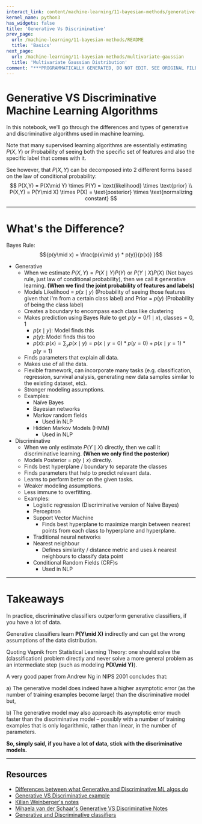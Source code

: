```yaml
---
interact_link: content/machine-learning/11-bayesian-methods/generative-vs-discriminative.ipynb
kernel_name: python3
has_widgets: false
title: 'Generative Vs Discriminative'
prev_page:
  url: /machine-learning/11-bayesian-methods/README
  title: 'Basics'
next_page:
  url: /machine-learning/11-bayesian-methods/multivariate-gaussian
  title: 'Multivariate Gaussian Distribution'
comment: "***PROGRAMMATICALLY GENERATED, DO NOT EDIT. SEE ORIGINAL FILES IN /content***"
---
```



# Generative VS Discriminative Machine Learning Algorithms

In this notebook, we'll go through the differences and types of generative and discriminative algorithms used in machine learning.

Note that many supervised learning algorithms are essentially estimating $P(X,Y)$ or Probability of seeing both the specific set of features and also the specific label that comes with it.

See however, that $P(X,Y)$ can be decomposed into 2 different forms based on the law of conditional probability:
$$
P(X,Y) = P(X\mid Y) \times P(Y) = \text{likelihood} \times \text{prior} \\
P(X,Y) = P(Y\mid X) \times P(X) = \text{posterior} \times \text{normalizing constant}
$$



---
# What's the Difference?

Bayes Rule: $${p(y\mid x) = \frac{p(x\mid y) * p(y)}{p(x)} }$$

- Generative
    - When we estimate $P(X,Y)=P(X\mid Y)P(Y)$ or $P(Y\mid X)P(X)$ (Not bayes rule, just law of conditional probability), then we call it generative learning. **(When we find the joint probability of features and labels)**
    - Models Likelihood = ${p(x\mid y)}$ (Probability of seeing those features given that i'm from a certain class label) and Prior = ${p(y)}$ (Probability of being the class label)
    - Creates a boundary to encompass each class like clustering
    - Makes prediction using Bayes Rule to get ${p(y=0/1\mid x)}$, ${\text{classes}=0, 1}$
        - ${p(x\mid y)}$: Model finds this
        - ${p(y)}$: Model finds this too
        - ${p(x)}$: ${p(x)} = {\sum}_{y} {p(x\mid y)} = {p(x\mid y=0)*p(y=0)} + {p(x\mid y=1)*p(y=1)}$
    - Finds parameters that explain all data.
    - Makes use of all the data.
    - Flexible framework, can incorporate many tasks (e.g. classification, regression, survival analysis, generating new data samples similar to the existing dataset, etc).
    - Stronger modeling assumptions.
    - Examples:
        - Naïve Bayes
        - Bayesian networks
        - Markov random fields
            - Used in NLP
        - Hidden Markov Models (HMM)
            - Used in NLP
- Discriminative
    - When we only estimate $P(Y\mid X)$ directly, then we call it discriminative learning. **(When we only find the posterior)**
    - Models Posterior = ${p(y\mid x)}$ directly.
    - Finds best hyperplane / boundary to separate the classes
    - Finds parameters that help to predict relevant data.
    - Learns to perform better on the given tasks.
    - Weaker modeling assumptions.
    - Less immune to overfitting.
    - Examples:
        - Logistic regression (Discriminative version of Naïve Bayes)
        - Perceptron
        - Support Vector Machine
            - Finds best hyperplane to maximize margin between nearest points from each class to hyperplane and hyperplane.
        - Traditional neural networks
        - Nearest neighbour
            - Defines similarity / distance metric and uses ${k}$ nearest neighbours to classify data point
        - Conditional Random Fields (CRF)s
            - Used in NLP



---
# Takeaways

In practice, discriminative classifiers outperform generative classifiers, if you have a lot of data.

Generative classifiers learn **P(Y\mid X)** indirectly and can get the wrong assumptions of the data distribution. 

Quoting Vapnik from Statistical Learning Theory:
one should solve the (classification) problem directly and never solve a more general problem as an intermediate step (such as modeling **P(X\mid Y)**).

A very good paper from Andrew Ng in NIPS 2001 concludes that:

a) The generative model does indeed have a higher asymptotic error (as the number of training examples become large) than the discriminative model but,

b) The generative model may also approach its asymptotic error much faster than the discriminative model – possibly with a number of training examples that is only logarithmic, rather than linear, in the number of parameters.

**So, simply said, if you have a lot of data, stick with the discriminative models.**



---
## Resources
- [Differences between what Generative and Discriminative ML algos do](https://www.youtube.com/watch?v=z5UQyCESW64)
- [Generative VS Discriminative example](https://medium.com/@mlengineer/generative-and-discriminative-models-af5637a66a3)
- [Kilian Weinberger's notes](http://www.cs.cornell.edu/courses/cs4780/2018fa/lectures/lecturenote04.html)
- [Mihaela van der Schaar's Generative VS Discriminative Notes](http://www.stats.ox.ac.uk/~flaxman/HT17_lecture5.pdf)
- [Generative and Discriminative classifiers](http://www.chioka.in/explain-to-me-generative-classifiers-vs-discriminative-classifiers/)

